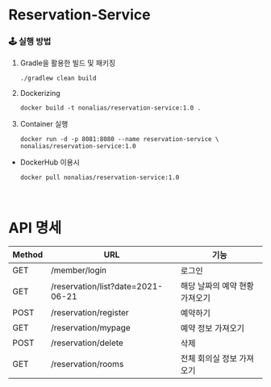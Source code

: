 # Reservation-Service

### 🕹 실행 방법

1. Gradle을 활용한 빌드 및 패키징

   ```
   ./gradlew clean build
   ```

2. Dockerizing

   ```
   docker build -t nonalias/reservation-service:1.0 .
   ```

3. Container 실행

   ```
   docker run -d -p 8081:8080 --name reservation-service \
   nonalias/reservation-service:1.0
   ```

* DockerHub 이용시

  ```
  docker pull nonalias/reservation-service:1.0
  ```

<br/>

# API 명세

|Method|URL|기능|
|------|---|---|
|GET|/member/login|로그인|
|GET|/reservation/list?date=2021-06-21|해당 날짜의 예약 현황 가져오기|
|POST|/reservation/register|예약하기|
|GET|/reservation/mypage|예약 정보 가져오기|
|POST|/reservation/delete|삭제|
|GET|/reservation/rooms|전체 회의실 정보 가져오기|
